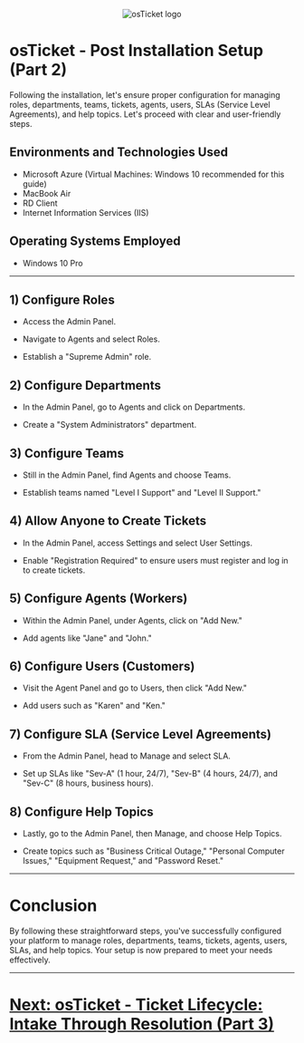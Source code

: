 <p align="center">
  <img src="https://i.imgur.com/Clzj7Xs.png" alt="osTicket logo"/>
</p>

<h1>osTicket - Post Installation Setup (Part 2)</h1>
<p>Following the installation, let's ensure proper configuration for managing roles, departments, teams, tickets, agents, users, SLAs (Service Level Agreements), and help topics. Let's proceed with clear and user-friendly steps.</p>

<h2>Environments and Technologies Used</h2>

- Microsoft Azure (Virtual Machines: Windows 10 recommended for this guide)
- MacBook Air
- RD Client
- Internet Information Services (IIS)

<h2>Operating Systems Employed</h2>

- Windows 10 Pro

-----

<h2>1) Configure Roles</h2>

- Access the Admin Panel.
  
- Navigate to Agents and select Roles.

- Establish a "Supreme Admin" role.

<h2>2) Configure Departments</h2>

- In the Admin Panel, go to Agents and click on Departments.
  
- Create a "System Administrators" department.
  
<h2>3) Configure Teams</h2>

- Still in the Admin Panel, find Agents and choose Teams.

- Establish teams named "Level I Support" and "Level II Support."

<h2>4) Allow Anyone to Create Tickets</h2>

- In the Admin Panel, access Settings and select User Settings.

- Enable "Registration Required" to ensure users must register and log in to create tickets.

<h2>5) Configure Agents (Workers)</h2>

- Within the Admin Panel, under Agents, click on "Add New."

- Add agents like "Jane" and "John."

<h2>6) Configure Users (Customers)</h2>

- Visit the Agent Panel and go to Users, then click "Add New."

- Add users such as "Karen" and "Ken."

<h2>7) Configure SLA (Service Level Agreements)</h2>

- From the Admin Panel, head to Manage and select SLA.

- Set up SLAs like "Sev-A" (1 hour, 24/7), "Sev-B" (4 hours, 24/7), and "Sev-C" (8 hours, business hours).

<h2>8) Configure Help Topics</h2>

- Lastly, go to the Admin Panel, then Manage, and choose Help Topics.

- Create topics such as "Business Critical Outage," "Personal Computer Issues," "Equipment Request," and "Password Reset."

-----

<h1>Conclusion</h1>
By following these straightforward steps, you've successfully configured your platform to manage roles, departments, teams, tickets, agents, users, SLAs, and help topics. Your setup is now prepared to meet your needs effectively.

-----

# [Next: osTicket - Ticket Lifecycle: Intake Through Resolution (Part 3)](https://github.com/stanguerrero/ticket-lifecycle)

